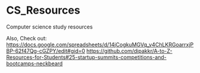 # CS_Resources
Computer science study resources

Also, Check out: https://docs.google.com/spreadsheets/d/14jCogkuMGVq_v4ChLKRGoarrxjPBP-62f47Qg-cGZPY/edit#gid=0
                 https://github.com/dipakkr/A-to-Z-Resources-for-Students#25-startup-summits-competitions-and-bootcamps-neckbeard

